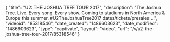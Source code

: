 {
    "title": "U2: THE JOSHUA TREE TOUR 2017",
    "description": "The Joshua Tree. Live. Every song. Every show. Coming to stadiums in North America & Europe this summer. #U2TheJoshuaTree2017 dates\/tickets\/presales ...",
    "videoid": "85318546",
    "date_created": "1486603623",
    "date_modified": "1486603623",
    "type": "captivate",
    "layout": "video",
    "url": "\/v\/u2-the-joshua-tree-tour-2017\/85318546"
}